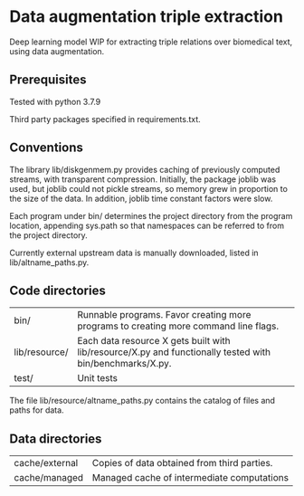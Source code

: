 
# Data augmentation triple extraction

Deep learning model WIP for extracting triple relations over biomedical text, using data augmentation.

## Prerequisites

Tested with python 3.7.9

Third party packages specified in requirements.txt.

## Conventions

The library lib/diskgenmem.py provides caching of previously computed streams, with transparent compression.  Initially, the package joblib was used, but joblib could not pickle streams, so memory grew in proportion to the size of the data.  In addition, joblib time constant factors were slow.

Each program under bin/ determines the project directory from the program location, appending sys.path so that namespaces can be referred to from the project directory.

Currently external upstream data is manually downloaded, listed in lib/altname_paths.py.

## Code directories

|   |   |
|---|---|
| bin/ | Runnable programs.  Favor creating more programs to creating more command line flags. |
| lib/resource/ | Each data resource X gets built with lib/resource/X.py and functionally tested with bin/benchmarks/X.py. |
| test/ | Unit tests |

The file lib/resource/altname_paths.py contains the catalog of files and paths for data.

## Data directories

|   |   |
|---|---|
| cache/external | Copies of data obtained from third parties. |
| cache/managed | Managed cache of intermediate computations |
